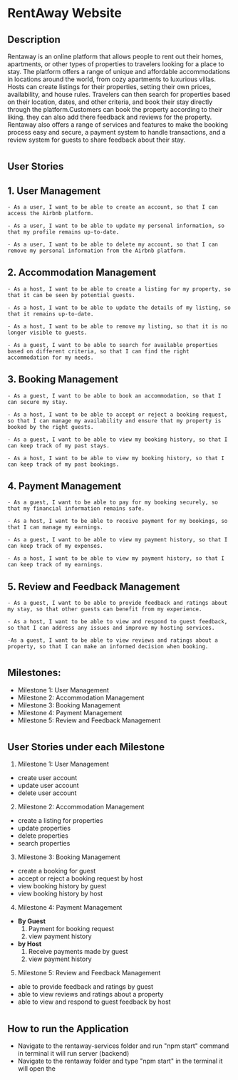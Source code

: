 
# RentAway Website

## Description
Rentaway is an online platform that allows people to rent out their homes, apartments, or other types of properties to travelers looking for a place to stay. The platform offers a range of unique and affordable accommodations in locations around the world, from cozy apartments to luxurious villas.
Hosts can create listings for their properties, setting their own prices, availability, and house rules. Travelers can then search for properties based on their location, dates, and other criteria, and book their stay directly through the platform.Customers can book the property according to their liking. they can also add there feedback and reviews  for the property. 
Rentaway also offers a range of services and features to make the booking process easy and secure, a payment system to handle transactions, and a review system for guests to share feedback about their stay.


#

## User Stories

## 1. User Management

```
- As a user, I want to be able to create an account, so that I can access the Airbnb platform.

- As a user, I want to be able to update my personal information, so that my profile remains up-to-date.

- As a user, I want to be able to delete my account, so that I can remove my personal information from the Airbnb platform.

```
## 2. Accommodation Management
```
- As a host, I want to be able to create a listing for my property, so that it can be seen by potential guests.

- As a host, I want to be able to update the details of my listing, so that it remains up-to-date.

- As a host, I want to be able to remove my listing, so that it is no longer visible to guests.

- As a guest, I want to be able to search for available properties based on different criteria, so that I can find the right accommodation for my needs.
```
## 3. Booking Management
```
- As a guest, I want to be able to book an accommodation, so that I can secure my stay.

- As a host, I want to be able to accept or reject a booking request, so that I can manage my availability and ensure that my property is booked by the right guests.

- As a guest, I want to be able to view my booking history, so that I can keep track of my past stays.

- As a host, I want to be able to view my booking history, so that I can keep track of my past bookings.
```
## 4. Payment Management

```
- As a guest, I want to be able to pay for my booking securely, so that my financial information remains safe.

- As a host, I want to be able to receive payment for my bookings, so that I can manage my earnings.

- As a guest, I want to be able to view my payment history, so that I can keep track of my expenses.

- As a host, I want to be able to view my payment history, so that I can keep track of my earnings.
```
## 5. Review and Feedback Management

```
- As a guest, I want to be able to provide feedback and ratings about my stay, so that other guests can benefit from my experience.

- As a host, I want to be able to view and respond to guest feedback, so that I can address any issues and improve my hosting services.

-As a guest, I want to be able to view reviews and ratings about a property, so that I can make an informed decision when booking.
```
# 
## Milestones:

* Milestone 1: User Management
* Milestone 2: Accommodation Management
* Milestone 3: Booking Management
* Milestone 4: Payment Management
* Milestone 5: Review and Feedback Management

#
## User Stories under each Milestone

1. Milestone 1: User Management
- create user account
- update user account
- delete user account


2. Milestone 2: Accommodation Management

- create a listing for properties
- update properties
- delete properties
- search properties

3. Milestone 3: Booking Management
- create a booking for guest
- accept or reject a booking request by host
- view booking history by guest
- view booking history by host

4. Milestone 4: Payment Management
- **By Guest**
    1. Payment for booking request
    2. view payment history
- **by Host**
    1. Receive payments made by guest
    2. view payment history

5. Milestone 5: Review and Feedback Management

- able to provide feedback and ratings by guest
- able to view reviews and ratings about a property
- able to view and respond to guest feedback by host

#


#


#

## How to run the Application

- Navigate to the rentaway-services folder and run "npm start" command in terminal it will run server (backend)
- Navigate to the rentaway folder and type "npm start" in the terminal it will open the 
